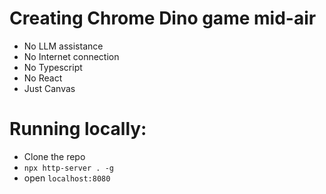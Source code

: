 # Creating Chrome Dino game mid-air

- No LLM assistance
- No Internet connection
- No Typescript
- No React
- Just Canvas

# Running locally:

- Clone the repo
- `npx http-server . -g`
- open `localhost:8080`
